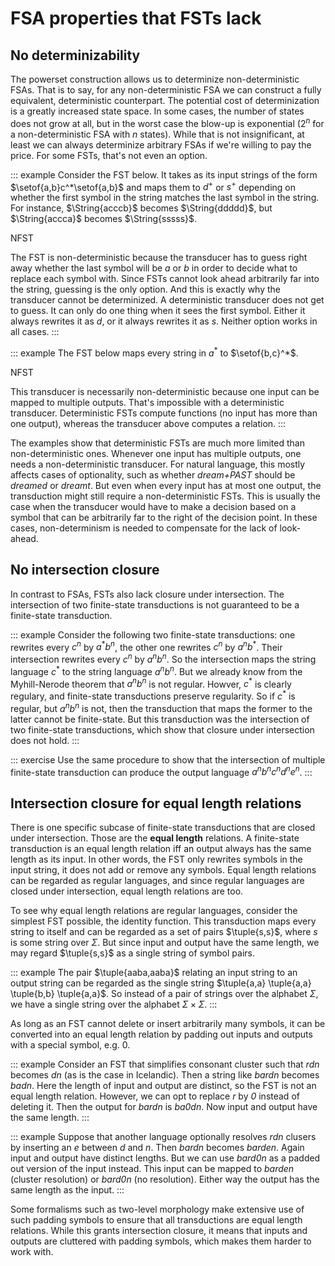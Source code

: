 # FSA properties that FSTs lack

## No determinizability

The powerset construction allows us to determinize non-deterministic FSAs. 
That is to say, for any non-deterministic FSA we can construct a fully equivalent, deterministic counterpart.
The potential cost of determinization is a greatly increased state space.
In some cases, the number of states does not grow at all, but in the worst case the blow-up is exponential ($2^n$ for a non-deterministic FSA with $n$ states).
While that is not insignificant, at least we can always determinize arbitrary FSAs if we're willing to pay the price.
For some FSTs, that's not even an option.

::: example
Consider the FST below.
It takes as its input strings of the form $\setof{a,b}c^*\setof{a,b}$ and maps them to $d^+$ or $s^+$ depending on whether the first symbol in the string matches the last symbol in the string.
For instance, $\String{acccb}$ becomes $\String{ddddd}$, but $\String{accca}$ becomes $\String{sssss}$.

NFST

The FST is non-deterministic because the transducer has to guess right away whether the last symbol will be $a$ or $b$ in order to decide what to replace each symbol with.
Since FSTs cannot look ahead arbitrarily far into the string, guessing is the only option.
And this is exactly why the transducer cannot be determinized.
A deterministic transducer does not get to guess.
It can only do one thing when it sees the first symbol.
Either it always rewrites it as $d$, or it always rewrites it as $s$.
Neither option works in all cases.
:::

::: example
The FST below maps every string in $a^*$ to $\setof{b,c}^*$.

NFST

This transducer is necessarily non-deterministic because one input can be mapped to multiple outputs.
That's impossible with a deterministic transducer.
Deterministic FSTs compute functions (no input has more than one output), whereas the transducer above computes a relation.
:::

The examples show that deterministic FSTs are much more limited than non-deterministic ones.
Whenever one input has multiple outputs, one needs a non-deterministic transducer.
For natural language, this mostly affects cases of optionality, such as whether *dream+PAST* should be *dreamed* or *dreamt*.
But even when every input has at most one output, the transduction might still require a non-deterministic FSTs.
This is usually the case when the transducer would have to make a decision based on a symbol that can be arbitrarily far to the right of the decision point.
In these cases, non-determinism is needed to compensate for the lack of look-ahead.

## No intersection closure

In contrast to FSAs, FSTs also lack closure under intersection.
The intersection of two finite-state transductions is not guaranteed to be a finite-state transduction.

::: example
Consider the following two finite-state transductions: one rewrites every $c^n$ by $a^* b^n$, the other one rewrites $c^n$ by $a^n b^*$.
Their intersection rewrites every $c^n$ by $a^n b^n$.
So the intersection maps the string language $c^*$ to the string language $a^n b^n$.
But we already know from the Myhill-Nerode theorem that $a^n b^n$ is not regular.
Howver, $c^*$ is clearly regulary, and finite-state transductions preserve regularity.
So if $c^*$ is regular, but $a^n b^n$ is not, then the transduction that maps the former to the latter cannot be finite-state.
But this transduction was the intersection of two finite-state transductions, which show that closure under intersection does not hold.
:::

::: exercise
Use the same procedure to show that the intersection of multiple finite-state transduction can produce the output language $a^n b^n c^n d^n e^n$.
:::


## Intersection closure for equal length relations

There is one specific subcase of finite-state transductions that are closed under intersection.
Those are the **equal length** relations.
A finite-state transduction is an equal length relation iff an output always has the same length as its input.
In other words, the FST only rewrites symbols in the input string, it does not add or remove any symbols.
Equal length relations can be regarded as regular languages, and since regular languages are closed under intersection, equal length relations are too.

To see why equal length relations are regular languages, consider the simplest FST possible, the identity function.
This transduction maps every string to itself and can be regarded as a set of pairs $\tuple{s,s}$, where $s$ is some string over $\Sigma$.
But since input and output have the same length, we may regard $\tuple{s,s}$ as a single string of symbol pairs.

::: example
The pair $\tuple{aaba,aaba}$ relating an input string to an output string can be regarded as the single string $\tuple{a,a} \tuple{a,a} \tuple{b,b} \tuple{a,a}$.
So instead of a pair of strings over the alphabet $\Sigma$, we have a single string over the alphabet $\Sigma \times \Sigma$.
:::

As long as an FST cannot delete or insert arbitrarily many symbols, it can be converted into an equal length relation by padding out inputs and outputs with a special symbol, e.g. 0. 

::: example
Consider an FST that simplifies consonant cluster such that *rdn* becomes *dn* (as is the case in Icelandic).
Then a string like *bardn* becomes *badn*.
Here the length of input and output are distinct, so the FST is not an equal length relation.
However, we can opt to replace *r* by *0* instead of deleting it.
Then the output for *bardn* is *ba0dn*.
Now input and output have the same length.
:::

::: example
Suppose that another language optionally resolves *rdn* clusers by inserting an *e* between *d* and *n*.
Then *bardn* becomes *barden*.
Again input and output have distinct lengths.
But we can use *bard0n* as a padded out version of the input instead.
This input can be mapped to *barden* (cluster resolution) or *bard0n* (no resolution).
Either way the output has the same length as the input.
:::

Some formalisms such as two-level morphology make extensive use of such padding symbols to ensure that all transductions are equal length relations.
While this grants intersection closure, it means that inputs and outputs are cluttered with padding symbols, which makes them harder to work with.
